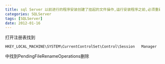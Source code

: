 ```yaml
---
title: sql Server 以前进行的程序安装创建了挂起的文件操作,运行安装程序之前,必须重新启动计算机
categories: SQLServer
tags: [SQLServer]
date: 2012-01-16
---
```

打开注册表找到
```
HKEY_LOCAL_MACHINE\SYSTEM\CurrentControlSet\Control\Session   Manager
```
中找到PendingFileRenameOperations删除